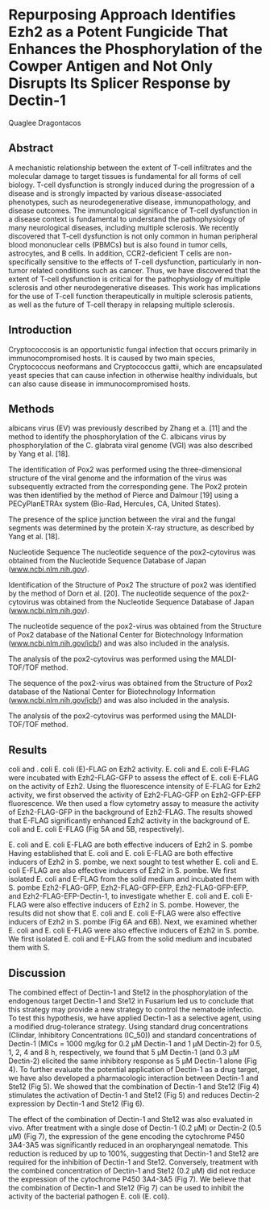 # Repurposing Approach Identifies Ezh2 as a Potent Fungicide That Enhances the Phosphorylation of the Cowper Antigen and Not Only Disrupts Its Splicer Response by Dectin-1
Quaglee Dragontacos


## Abstract
A mechanistic relationship between the extent of T-cell infiltrates and the molecular damage to target tissues is fundamental for all forms of cell biology. T-cell dysfunction is strongly induced during the progression of a disease and is strongly impacted by various disease-associated phenotypes, such as neurodegenerative disease, immunopathology, and disease outcomes. The immunological significance of T-cell dysfunction in a disease context is fundamental to understand the pathophysiology of many neurological diseases, including multiple sclerosis. We recently discovered that T-cell dysfunction is not only common in human peripheral blood mononuclear cells (PBMCs) but is also found in tumor cells, astrocytes, and B cells. In addition, CCR2-deficient T cells are non-specifically sensitive to the effects of T-cell dysfunction, particularly in non-tumor related conditions such as cancer. Thus, we have discovered that the extent of T-cell dysfunction is critical for the pathophysiology of multiple sclerosis and other neurodegenerative diseases. This work has implications for the use of T-cell function therapeutically in multiple sclerosis patients, as well as the future of T-cell therapy in relapsing multiple sclerosis.


## Introduction
Cryptococcosis is an opportunistic fungal infection that occurs primarily in immunocompromised hosts. It is caused by two main species, Cryptococcus neoformans and Cryptococcus gattii, which are encapsulated yeast species that can cause infection in otherwise healthy individuals, but can also cause disease in immunocompromised hosts.


## Methods
albicans virus (EV) was previously described by Zhang et a. [11] and the method to identify the phosphorylation of the C. albicans virus by phosphorylation of the C. glabrata viral genome (VGI) was also described by Yang et al. [18].

The identification of Pox2 was performed using the three-dimensional structure of the viral genome and the information of the virus was subsequently extracted from the corresponding gene. The Pox2 protein was then identified by the method of Pierce and Dalmour [19] using a PECyPlanETRAx system (Bio-Rad, Hercules, CA, United States).

The presence of the splice junction between the viral and the fungal segments was determined by the protein X-ray structure, as described by Yang et al. [18].

Nucleotide Sequence
The nucleotide sequence of the pox2-cytovirus was obtained from the Nucleotide Sequence Database of Japan (www.ncbi.nlm.nih.gov).

Identification of the Structure of Pox2
The structure of pox2 was identified by the method of Dorn et al. [20]. The nucleotide sequence of the pox2-cytovirus was obtained from the Nucleotide Sequence Database of Japan (www.ncbi.nlm.nih.gov).

The nucleotide sequence of the pox2-virus was obtained from the Structure of Pox2 database of the National Center for Biotechnology Information (www.ncbi.nlm.nih.gov/icb/) and was also included in the analysis.

The analysis of the pox2-cytovirus was performed using the MALDI-TOF/TOF method.

The sequence of the pox2-virus was obtained from the Structure of Pox2 database of the National Center for Biotechnology Information (www.ncbi.nlm.nih.gov/icb/) and was also included in the analysis.

The analysis of the pox2-cytovirus was performed using the MALDI-TOF/TOF method.


## Results
coli and . coli E. coli (E)-FLAG on Ezh2 activity. E. coli and E. coli E-FLAG were incubated with Ezh2-FLAG-GFP to assess the effect of E. coli E-FLAG on the activity of Ezh2. Using the fluorescence intensity of E-FLAG for Ezh2 activity, we first observed the activity of Ezh2-FLAG-GFP on Ezh2-GFP-EFP fluorescence. We then used a flow cytometry assay to measure the activity of Ezh2-FLAG-GFP in the background of Ezh2-FLAG. The results showed that E-FLAG significantly enhanced Ezh2 activity in the background of E. coli and E. coli E-FLAG (Fig 5A and 5B, respectively).

E. coli and E. coli E-FLAG are both effective inducers of Ezh2 in S. pombe
Having established that E. coli and E. coli E-FLAG are both effective inducers of Ezh2 in S. pombe, we next sought to test whether E. coli and E. coli E-FLAG are also effective inducers of Ezh2 in S. pombe. We first isolated E. coli and E-FLAG from the solid medium and incubated them with S. pombe Ezh2-FLAG-GFP, Ezh2-FLAG-GFP-EFP, Ezh2-FLAG-GFP-EFP, and Ezh2-FLAG-EFP-Dectin-1, to investigate whether E. coli and E. coli E-FLAG were also effective inducers of Ezh2 in S. pombe. However, the results did not show that E. coli and E. coli E-FLAG were also effective inducers of Ezh2 in S. pombe (Fig 6A and 6B). Next, we examined whether E. coli and E. coli E-FLAG were also effective inducers of Ezh2 in S. pombe. We first isolated E. coli and E-FLAG from the solid medium and incubated them with S.


## Discussion

The combined effect of Dectin-1 and Ste12 in the phosphorylation of the endogenous target Dectin-1 and Ste12 in Fusarium led us to conclude that this strategy may provide a new strategy to control the nematode infectio. To test this hypothesis, we have applied Dectin-1 as a selective agent, using a modified drug-tolerance strategy. Using standard drug concentrations (Clindar, Inhibitory Concentrations (IC_50)) and standard concentrations of Dectin-1 (MICs = 1000 mg/kg for 0.2 µM Dectin-1 and 1 µM Dectin-2) for 0.5, 1, 2, 4 and 8 h, respectively, we found that 5 µM Dectin-1 (and 0.3 µM Dectin-2) elicited the same inhibitory response as 5 µM Dectin-1 alone (Fig 4). To further evaluate the potential application of Dectin-1 as a drug target, we have also developed a pharmacologic interaction between Dectin-1 and Ste12 (Fig 5). We showed that the combination of Dectin-1 and Ste12 (Fig 4) stimulates the activation of Dectin-1 and Ste12 (Fig 5) and reduces Dectin-2 expression by Dectin-1 and Ste12 (Fig 6).

The effect of the combination of Dectin-1 and Ste12 was also evaluated in vivo. After treatment with a single dose of Dectin-1 (0.2 µM) or Dectin-2 (0.5 µM) (Fig 7), the expression of the gene encoding the cytochrome P450 3A4-3A5 was significantly reduced in an oropharyngeal nematode. This reduction is reduced by up to 100%, suggesting that Dectin-1 and Ste12 are required for the inhibition of Dectin-1 and Ste12. Conversely, treatment with the combined concentration of Dectin-1 and Ste12 (0.2 µM) did not reduce the expression of the cytochrome P450 3A4-3A5 (Fig 7). We believe that the combination of Dectin-1 and Ste12 (Fig 7) can be used to inhibit the activity of the bacterial pathogen E. coli (E. coli).
